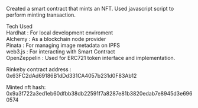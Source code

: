Created a smart contract that mints an NFT. Used javascript script to perform minting transaction.

Tech Used \
Hardhat : For local development enviroment \
Alchemy : As a blockchain node provider \
Pinata : For managing image metadata on IPFS \
web3.js : For interacting with Smart Contract \
OpenZeppelin : Used for ERC721 token interface and implementation.

Rinkeby contract address : 0x63FC2dAd69186B1dDd331CA4057b231d0F83Ab12

Minted nft hash: 0x9a3f722a3ed1eb60dfbb38db22591f7a8287e81b3820edab7e8945d3e6960574
